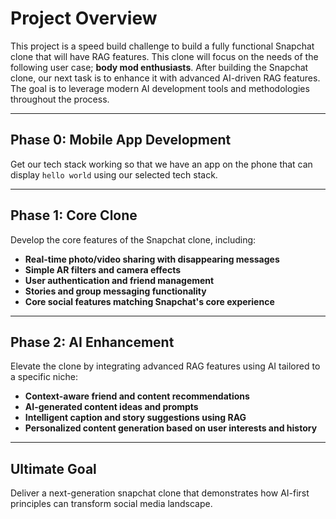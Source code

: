 # Project Overview

This project is a speed build challenge to build a fully functional Snapchat clone that will have RAG features.
This clone will focus on the needs of the following user case; **body mod enthusiasts**.
After building the Snapchat clone, our next task is to enhance it with advanced AI-driven RAG features.
The goal is to leverage modern AI development tools and methodologies throughout the process.

---

## Phase 0: Mobile App Development

Get our tech stack working so that we have an app on the phone that can display `hello world` using our selected tech stack.

---

## Phase 1: Core Clone

Develop the core features of the Snapchat clone, including:

- **Real-time photo/video sharing with disappearing messages**
- **Simple AR filters and camera effects**
- **User authentication and friend management**
- **Stories and group messaging functionality**
- **Core social features matching Snapchat's core experience**


---

## Phase 2: AI Enhancement

Elevate the clone by integrating advanced RAG features using AI tailored to a specific niche:

- **Context-aware friend and content recommendations**
- **AI-generated content ideas and prompts**
- **Intelligent caption and story suggestions using RAG**
- **Personalized content generation based on user interests and history**


---

## Ultimate Goal

Deliver a next-generation snapchat clone that demonstrates how AI-first principles
can transform social media landscape.

